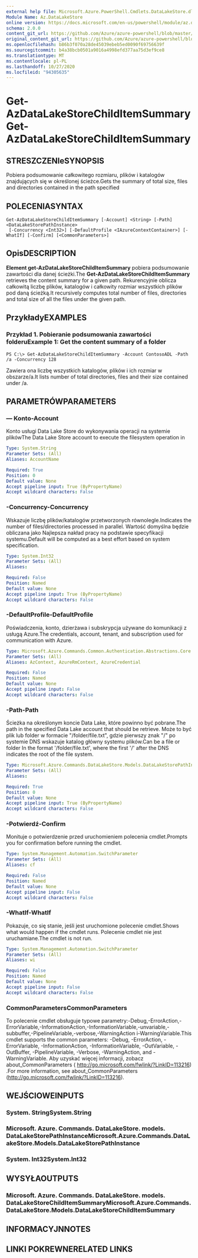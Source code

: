 ```yaml
---
external help file: Microsoft.Azure.PowerShell.Cmdlets.DataLakeStore.dll-Help.xml
Module Name: Az.DataLakeStore
online version: https://docs.microsoft.com/en-us/powershell/module/az.datalakestore/get-azdatalakestorechilditemsummary
schema: 2.0.0
content_git_url: https://github.com/Azure/azure-powershell/blob/master/src/DataLakeStore/DataLakeStore/help/Get-AzDataLakeStoreChildItemSummary.md
original_content_git_url: https://github.com/Azure/azure-powershell/blob/master/src/DataLakeStore/DataLakeStore/help/Get-AzDataLakeStoreChildItemSummary.md
ms.openlocfilehash: b86b3f070a28de45039ebeb5ed0090f69756639f
ms.sourcegitcommit: b4a38bcb0501a9016a4998efd377aa75d3ef9ce8
ms.translationtype: MT
ms.contentlocale: pl-PL
ms.lasthandoff: 10/27/2020
ms.locfileid: "94305635"
---
```

# <span data-ttu-id="38c89-101">Get-AzDataLakeStoreChildItemSummary</span><span class="sxs-lookup"><span data-stu-id="38c89-101">Get-AzDataLakeStoreChildItemSummary</span></span>

## <span data-ttu-id="38c89-102">STRESZCZENIe</span><span class="sxs-lookup"><span data-stu-id="38c89-102">SYNOPSIS</span></span>
<span data-ttu-id="38c89-103">Pobiera podsumowanie całkowitego rozmiaru, plików i katalogów znajdujących się w określonej ścieżce.</span><span class="sxs-lookup"><span data-stu-id="38c89-103">Gets the summary of total size, files and directories contained in the path specified</span></span>

## <span data-ttu-id="38c89-104">POLECENIA</span><span class="sxs-lookup"><span data-stu-id="38c89-104">SYNTAX</span></span>

```
Get-AzDataLakeStoreChildItemSummary [-Account] <String> [-Path] <DataLakeStorePathInstance>
 [-Concurrency <Int32>] [-DefaultProfile <IAzureContextContainer>] [-WhatIf] [-Confirm] [<CommonParameters>]
```

## <span data-ttu-id="38c89-105">Opis</span><span class="sxs-lookup"><span data-stu-id="38c89-105">DESCRIPTION</span></span>
<span data-ttu-id="38c89-106">**Element get-AzDataLakeStoreChildItemSummary** pobiera podsumowanie zawartości dla danej ścieżki.</span><span class="sxs-lookup"><span data-stu-id="38c89-106">The **Get-AzDataLakeStoreChildItemSummary** retrieves the content summary for a given path.</span></span> <span data-ttu-id="38c89-107">Rekurencyjnie oblicza całkowitą liczbę plików, katalogów i całkowity rozmiar wszystkich plików pod daną ścieżką.</span><span class="sxs-lookup"><span data-stu-id="38c89-107">It recursively computes total number of files, directories and total size of all the files under the given path.</span></span>

## <span data-ttu-id="38c89-108">Przykłady</span><span class="sxs-lookup"><span data-stu-id="38c89-108">EXAMPLES</span></span>

### <span data-ttu-id="38c89-109">Przykład 1. Pobieranie podsumowania zawartości folderu</span><span class="sxs-lookup"><span data-stu-id="38c89-109">Example 1: Get the content summary of a folder</span></span>
```
PS C:\> Get-AzDataLakeStoreChildItemSummary -Account ContosoADL -Path /a -Concurrency 128
```

<span data-ttu-id="38c89-110">Zawiera ona liczbę wszystkich katalogów, plików i ich rozmiar w obszarze/a.</span><span class="sxs-lookup"><span data-stu-id="38c89-110">It lists number of total directories, files and their size contained under /a.</span></span>

## <span data-ttu-id="38c89-111">PARAMETRÓW</span><span class="sxs-lookup"><span data-stu-id="38c89-111">PARAMETERS</span></span>

### <span data-ttu-id="38c89-112">— Konto</span><span class="sxs-lookup"><span data-stu-id="38c89-112">-Account</span></span>
<span data-ttu-id="38c89-113">Konto usługi Data Lake Store do wykonywania operacji na systemie plików</span><span class="sxs-lookup"><span data-stu-id="38c89-113">The Data Lake Store account to execute the filesystem operation in</span></span>

```yaml
Type: System.String
Parameter Sets: (All)
Aliases: AccountName

Required: True
Position: 0
Default value: None
Accept pipeline input: True (ByPropertyName)
Accept wildcard characters: False
```

### <span data-ttu-id="38c89-114">-Concurrency</span><span class="sxs-lookup"><span data-stu-id="38c89-114">-Concurrency</span></span>
<span data-ttu-id="38c89-115">Wskazuje liczbę plików/katalogów przetworzonych równolegle.</span><span class="sxs-lookup"><span data-stu-id="38c89-115">Indicates the number of files/directories processed in parallel.</span></span>
<span data-ttu-id="38c89-116">Wartość domyślna będzie obliczana jako Najlepsza nakład pracy na podstawie specyfikacji systemu.</span><span class="sxs-lookup"><span data-stu-id="38c89-116">Default will be computed as a best effort based on system specification.</span></span>

```yaml
Type: System.Int32
Parameter Sets: (All)
Aliases:

Required: False
Position: Named
Default value: None
Accept pipeline input: True (ByPropertyName)
Accept wildcard characters: False
```

### <span data-ttu-id="38c89-117">-DefaultProfile</span><span class="sxs-lookup"><span data-stu-id="38c89-117">-DefaultProfile</span></span>
<span data-ttu-id="38c89-118">Poświadczenia, konto, dzierżawa i subskrypcja używane do komunikacji z usługą Azure.</span><span class="sxs-lookup"><span data-stu-id="38c89-118">The credentials, account, tenant, and subscription used for communication with Azure.</span></span>

```yaml
Type: Microsoft.Azure.Commands.Common.Authentication.Abstractions.Core.IAzureContextContainer
Parameter Sets: (All)
Aliases: AzContext, AzureRmContext, AzureCredential

Required: False
Position: Named
Default value: None
Accept pipeline input: False
Accept wildcard characters: False
```

### <span data-ttu-id="38c89-119">-Path</span><span class="sxs-lookup"><span data-stu-id="38c89-119">-Path</span></span>
<span data-ttu-id="38c89-120">Ścieżka na określonym koncie Data Lake, które powinno być pobrane.</span><span class="sxs-lookup"><span data-stu-id="38c89-120">The path in the specified Data Lake account that should be retrieve.</span></span>
<span data-ttu-id="38c89-121">Może to być plik lub folder w formacie "/folder/file.txt", gdzie pierwszy znak "/" po systemie DNS wskazuje katalog główny systemu plików.</span><span class="sxs-lookup"><span data-stu-id="38c89-121">Can be a file or folder In the format '/folder/file.txt', where the first '/' after the DNS indicates the root of the file system.</span></span>

```yaml
Type: Microsoft.Azure.Commands.DataLakeStore.Models.DataLakeStorePathInstance
Parameter Sets: (All)
Aliases:

Required: True
Position: 0
Default value: None
Accept pipeline input: True (ByPropertyName)
Accept wildcard characters: False
```

### <span data-ttu-id="38c89-122">-Potwierdź</span><span class="sxs-lookup"><span data-stu-id="38c89-122">-Confirm</span></span>
<span data-ttu-id="38c89-123">Monituje o potwierdzenie przed uruchomieniem polecenia cmdlet.</span><span class="sxs-lookup"><span data-stu-id="38c89-123">Prompts you for confirmation before running the cmdlet.</span></span>

```yaml
Type: System.Management.Automation.SwitchParameter
Parameter Sets: (All)
Aliases: cf

Required: False
Position: Named
Default value: None
Accept pipeline input: False
Accept wildcard characters: False
```

### <span data-ttu-id="38c89-124">-WhatIf</span><span class="sxs-lookup"><span data-stu-id="38c89-124">-WhatIf</span></span>
<span data-ttu-id="38c89-125">Pokazuje, co się stanie, jeśli jest uruchomione polecenie cmdlet.</span><span class="sxs-lookup"><span data-stu-id="38c89-125">Shows what would happen if the cmdlet runs.</span></span>
<span data-ttu-id="38c89-126">Polecenie cmdlet nie jest uruchamiane.</span><span class="sxs-lookup"><span data-stu-id="38c89-126">The cmdlet is not run.</span></span>

```yaml
Type: System.Management.Automation.SwitchParameter
Parameter Sets: (All)
Aliases: wi

Required: False
Position: Named
Default value: None
Accept pipeline input: False
Accept wildcard characters: False
```

### <span data-ttu-id="38c89-127">CommonParameters</span><span class="sxs-lookup"><span data-stu-id="38c89-127">CommonParameters</span></span>
<span data-ttu-id="38c89-128">To polecenie cmdlet obsługuje typowe parametry:-Debug,-ErrorAction,-ErrorVariable,-InformationAction,-InformationVariable,-unvariable,-subbuffer,-PipelineVariable,-verbose,-WarningAction i-WarningVariable.</span><span class="sxs-lookup"><span data-stu-id="38c89-128">This cmdlet supports the common parameters: -Debug, -ErrorAction, -ErrorVariable, -InformationAction, -InformationVariable, -OutVariable, -OutBuffer, -PipelineVariable, -Verbose, -WarningAction, and -WarningVariable.</span></span> <span data-ttu-id="38c89-129">Aby uzyskać więcej informacji, zobacz about_CommonParameters ( http://go.microsoft.com/fwlink/?LinkID=113216) .</span><span class="sxs-lookup"><span data-stu-id="38c89-129">For more information, see about_CommonParameters (http://go.microsoft.com/fwlink/?LinkID=113216).</span></span>

## <span data-ttu-id="38c89-130">WEJŚCIOWE</span><span class="sxs-lookup"><span data-stu-id="38c89-130">INPUTS</span></span>

### <span data-ttu-id="38c89-131">System. String</span><span class="sxs-lookup"><span data-stu-id="38c89-131">System.String</span></span>

### <span data-ttu-id="38c89-132">Microsoft. Azure. Commands. DataLakeStore. models. DataLakeStorePathInstance</span><span class="sxs-lookup"><span data-stu-id="38c89-132">Microsoft.Azure.Commands.DataLakeStore.Models.DataLakeStorePathInstance</span></span>

### <span data-ttu-id="38c89-133">System. Int32</span><span class="sxs-lookup"><span data-stu-id="38c89-133">System.Int32</span></span>

## <span data-ttu-id="38c89-134">WYSYŁA</span><span class="sxs-lookup"><span data-stu-id="38c89-134">OUTPUTS</span></span>

### <span data-ttu-id="38c89-135">Microsoft. Azure. Commands. DataLakeStore. models. DataLakeStoreChildItemSummary</span><span class="sxs-lookup"><span data-stu-id="38c89-135">Microsoft.Azure.Commands.DataLakeStore.Models.DataLakeStoreChildItemSummary</span></span>

## <span data-ttu-id="38c89-136">INFORMACYJN</span><span class="sxs-lookup"><span data-stu-id="38c89-136">NOTES</span></span>

## <span data-ttu-id="38c89-137">LINKI POKREWNE</span><span class="sxs-lookup"><span data-stu-id="38c89-137">RELATED LINKS</span></span>
